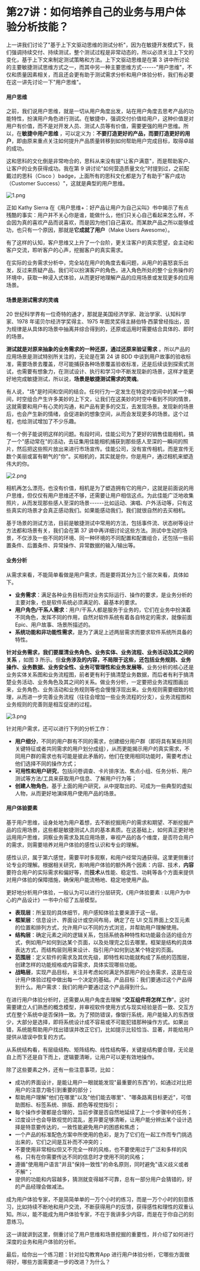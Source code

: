 # 第27讲：如何培养自己的业务与用户体验分析技能？

上一讲我们讨论了"基于上下文驱动思维的测试分析"，因为在敏捷开发模式下，我们强调持续交付、持续测试，整个测试过程是非常动态的，所以必须关注上下文的变化，基于上下文来制定测试策略和方法。上下文驱动思维是在第 3 讲中所讨论的主要敏捷测试思维方式之一，而其中另一种主要思维方式------"用户思维"，不仅和质量因素相关，而且还会更有助于测试需求分析和用户体验分析，我们有必要在这一讲先讨论一下"用户思维"。

#### 用户思维

之前，我们说用户思维，就是一切从用户角度出发，站在用户角度去思考产品的功能特性，扮演用户角色进行测试。在敏捷中，强调交付价值给用户，这种价值是对用户有价值，而不是对开发人员、测试人员等有价值，需要更强的用户思维。所以，在**敏捷中用户思维** ，可以定义为：**不要打造更好的产品，而要打造更好的用户**，即由原来重点关注如何提升产品质量转移到如何帮助用户完成目标，取得卓越的成功。

这和思科的文化倒是非常吻合的，思科从来没有提"让客户满意"，而是帮助客户、让客户的业务获得成功。我在第 9 讲讨论"如何营造质量文化"时提到过，之前配戴过的思科（Cisco ）badge，上面所有的思科文化都是为了有助于"客户成功（Customer Success）"，这就是典型的用户思维。


<Image alt="1.png" src="https://s0.lgstatic.com/i/image3/M01/05/C7/CgoCgV6ezXGAfW4vAAO9CBtc2xQ145.png"/> 


正如 Kathy Sierra 在《用户思维+：好产品让用户为自己尖叫》书中揭示了有点残酷的事实：用户并不关心你是谁，能做什么，他们只关心自己看起来怎么样，不会因为真的喜欢产品而说喜欢，而是因为他们自己喜欢。而某款产品之所以能够成功，也只有一个原因，那就是**它成就了用户**（Make Users Awesome）。

有了这样的认知，客户思维又上升了一个台阶，更关注客户的真实愿望，会主动和客户交流，聆听客户的心声，挖掘客户的真实需求。

在实际的业务需求分析中，完全站在用户的角度去看问题，从用户的喜怒哀乐出发，反过来质疑产品。我们可以扮演客户的角色，进入角色所处的整个业务操作的环境中，获取一种浸入式体验，从而更好地理解产品的应用场景或发现更多的应用场景。

#### 场景是测试需求的灵魂

20 世纪科学界有一位奇特的通才，那就是美国经济学家、政治学家、认知科学家、1978 年诺贝尔经济学奖得主、1975 年图灵奖得主赫伯特·西蒙曾经指出，因为规律是从具体的场景中抽离并综合得到的，还原或运用时需要结合具体的、即时的场景。

**测试就是对原来抽象的业务需求的一种还原，通过还原来验证需求** 。所以产品的应用场景是测试特别所关注的，无论是在第 24 讲 BDD 中谈到用户故事的验收标准，需要场景去覆盖，尽可能捕获各种场景覆盖验收标准，还是后续谈到探索式测试，也需要有想象力，在测试设计、执行和学习中不断发现新的场景，这样才能更好地完成敏捷测试，所以说，**场景是敏捷测试需求的灵魂**。

有人说，"场"是时间和空间的结合。任何行为一定发生在特定的空间中的某一个瞬间，时空组合产生许多美妙的上下文，让我们在这美妙的时空中看到不同的情景，这就需要和用户有心灵的沟通，和产品有更多的交互，去发现场景。发现新的场景后，也会产生新的情绪，会促进新的想象空间，从而会发现更多的场景。这个过程，也给测试增加了不少乐趣。

有一个例子能说明这样的问题。有段时间，佳能公司为了更好的销售佳能相机，搞了一个"感动常在"的活动，去征集用佳能相机捕获到那些感人至深的一瞬间的照片，然后把这些照片放出来进行市场宣传。佳能公司，没有宣传相机，而是宣传无数个美丽或富有朝气的"你"。买相机的，其实就是你，你是用户，通过相机来塑造伟大的你。


<Image alt="2.png" src="https://s0.lgstatic.com/i/image3/M01/05/C7/CgoCgV6ezcSAPYVjABSSrTqPY9k461.png"/> 


相机再怎么漂亮，也没有价值，相机是为了塑造拥有它的用户，这就是前面说的用户思维，但仅仅有用户思维还不够，还需要让用户相信这点。为此佳能广泛地收集照片，从而发现那些感人至深的场景------比如运动、演唱、户外活动等，只有这些真实的场景才会真正感动我们。如果能感动我们，我们就很自然的去买相机。

基于场景的测试方法，目前是敏捷测试中常用的方法，包括事件流、状态树等设计方法都和场景有关，我们会在第 37 讲中再详细讨论这些方法。测试中生动的场景，不仅涉及一些不同的环境、同一种环境的不同配置和配置组合，还包括一些前置条件、后置条件、异常操作、异常数据的输入/输出等。

#### 业务分析

从需求来看，不能简单看做是用户需求，而是要将其分为三个层次来看，具体如下。

* **业务需求**：满足各种业务目标而对业务实际运行、操作的要求，是业务分析的主要对象，也是软件系统必须满足的、最基本的要求。
* **用户角色/干系人需求**：用户/干系人都是服务于业务的，它们在业务中扮演着不同角色，发挥不同的作用，自然对软件系统有着各自特定的需求，就像前面 Epic、用户故事、场景所描述的。
* **系统功能和非功能性需求**，是为了满足上述两层需求而要求软件系统所具备的特性。

**针对业务需求，我们要厘清业务角色、业务实体、业务流程、业务活动及其之间的关系** ，如图 3 所示。但**业务涉及的内容，不局限于这些，还包括业务规则、业务操作、业务数据、业务安全性、业务可管理性和业务发展等**。业务分析的核心还是业务实体关系图和业务流程图，前者更有利于搞清楚业务数据，而后者有利于搞清楚业务活动、业务角色及其之间的关系。做业务分析，一定要把业务流程图画出来，业务角色、业务活动和业务规则等也会慢慢浮现出来。业务规则需要细致的梳理，从而进一步完善业务流程（往往会增加一些业务流程的分支），业务流程图和业务规则的完善则是相互促进的过程。


<Image alt="3.png" src="https://s0.lgstatic.com/i/image3/M01/12/F6/Ciqah16ezgaAMBkRAAFIIPoQDXs567.png"/> 


针对用户需求，还可以进行下列的分析工作：

* **用户细分**，不同的用户群有不同的需求，创建细分用户群（即将具有某些共同关键特征或者共同需求的用户划分成组），从而更能揭示用户的真实需求，不同用户群的需求也有可能是彼此矛盾的，他们在使用相同功能时，需要考虑让他们选择不同的操作方式；
* **可用性和用户研究**，包括问卷调查、卡片排序法、焦点小组、任务分析、用户测试等方法/工具来获取用户信息、了解用户行为等；
* **创建人物角色**，基于上面的用户研究，从中提取出的、可成为一些典型的虚拟人物，从而更好地演绎用户使用产品的场景。

#### 用户体验要素

基于用户思维，设身处地为用户着想，去不断挖掘用户的需求和期望、不断挖掘产品的应用场景，这些都是敏捷测试人员的基本素质。在这基础上，如何真正更好地运用用户思维，洞察业务需求及其应用场景，审视产品的各个维度，是否符合用户的需求，则需要培养对用户体验的感性认识和专业的理解。

感性认识，属于第六感觉，需要平时多观察，和用户经常沟通获得。这里更侧重讨论专业的理解。根据相关研究，影响用户体验的额外两个因素：内容、技术，**内容** 要符合用户的实际需求和偏好等，而**技术**从性能、稳定性、功耗等各个方面来提供对用户体验的保障措施，确保用户能流畅地、稳定地使用产品。

更好地分析用户体验，一般认为可以进行分层研究，《用户体验要素 : 以用户为中心的产品设计》一书中介绍了五层模型。

* **表现层**：所呈现的具体细节，用户感知体验主要来源于这一层。
* **框架层**：信息设计、界面设计或空间布局，确定了在 UI 交互界面上交互元素的位置和排列方式，允许用户以不同的方式浏览，并帮助用户理解使用。
* **结构层**：确定元素之间的逻辑关系，包括系统各种特性和功能最合适的组合方式，例如用户如何到达某个页面，以及处理完之后去哪里。框架是结构的具体表达方式，而结构层则用来设计、指引用户如何到达某个特定的页面。
* **范围层**：定义软件的需求及其优先级，即特性和功能就构成了系统的范围层，创建怎样的功能规格或内容需求，具体实现哪些功能。
* **战略层**，实现产品目标，关注并考虑如何满足外部用户的业务需求，这是在设计用户体验过程中做出每一个决定的基础。产品目标：我们要通过这个产品得到什么。用户需求：我们的用户要通过这个产品得到什么。

在进行用户体验分析时，还需要从用户角度去理解 "**交互组件将怎样工作**"。这时需要建立人们熟悉的概念模型，并审视软件使用方式与现实经验是否一致、交互方式在整个系统中是否保持一致。为了预防错误，像银行系统，用户能输入的东西很少，大部分是选择，即将系统设计成不容易或不可能犯错那种操作方式。如果出错，系统能帮助用户找出错误并改正它们，比如提示比较恰当、显著，并能给用户提供从错误中恢复的方式。

从系统结构看，有层级结构、矩阵结构、线性结构等，关键是结构要合理，无论是自上而下还是自下而上，逻辑要清晰，让用户可以更有效地操作。

除了这些要素之外，还有一些注意事项，比如：

* 成功的界面设计，是能让用户一眼就能发现"最重要的东西"的，如通过对比把用户的注意力吸引到重要的部分；
* 帮助用户理解"他们在哪里"以及"他们能去哪里"、"哪条路离目标更近"，可借助图标、标签系统、排版、颜色等视觉指引；
* 每个操作步骤都是合理的，当前步骤是否自然地延续了上一个步骤中的任务；
* 过度设计也会导致视觉的混乱，差异要足够清晰，让用户能分辨出某个设计选择是特意要传达的，一致性能避免用户的困惑和焦虑；
* 一个产品的标准配色方案中所使用的色彩，是为了它们在一起工作而专门挑选出来的，它们之间是互补而不冲突的；
* 不要使用非常相似但又不完全一样的风格，也不要使用过于广泛和多样的风格，只有在你需要传达不同的信息时才使用不同的风格；
* 遵循"使用用户语言"并且"保持一致性"的命名原则，同时避免"语义歧义或者不解"；
* 提供的功能和内容越多，猜测就变得越不可靠，总有一部分用户会猜错的，好的产品经理会做减法。

成为用户体验专家，不是简简单单的一万个小时的练习，而是一万个小时的刻意练习，比如持续不断地和用户交流，不断获得用户的反馈，获得感性和理性的双重认知。所以，能不能成为用户体验专家，不在于我讲多少内容，而是在于你自己的刻意练习。

这一讲就讲到这里，侧重讨论了用户思维和场景挖掘的重要性，并介绍了如何进行深度的业务和用户体验的分析。

最后，给你出一个练习题：针对拉勾教育App 进行用户体验分析，它哪些方面做得好，哪些方面需要进一步的改进？为什么？

